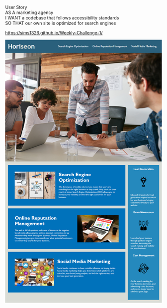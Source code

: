 User Story    
AS A marketing agency   
I WANT a codebase that follows accessibility standards   
SO THAT our own site is optimized for search engines   

https://sims1326.github.io/Weekly-Challenge-1/

<img src= "docs/assets/images/Horiseon%20Screenshot.png" />
